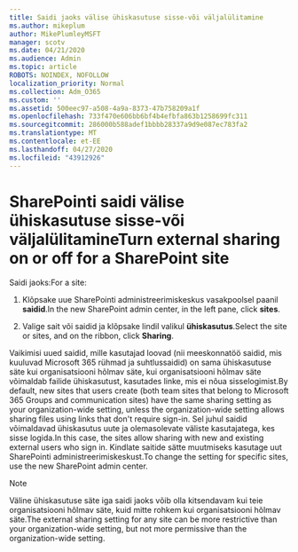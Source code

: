 ```yaml
---
title: Saidi jaoks välise ühiskasutuse sisse-või väljalülitamine
ms.author: mikeplum
author: MikePlumleyMSFT
manager: scotv
ms.date: 04/21/2020
ms.audience: Admin
ms.topic: article
ROBOTS: NOINDEX, NOFOLLOW
localization_priority: Normal
ms.collection: Adm_O365
ms.custom: ''
ms.assetid: 500eec97-a508-4a9a-8373-47b758209a1f
ms.openlocfilehash: 733f470e606bb6bf4b4efbfa863b1258699fc311
ms.sourcegitcommit: 286000b588adef1bbbb28337a9d9e087ec783fa2
ms.translationtype: MT
ms.contentlocale: et-EE
ms.lasthandoff: 04/27/2020
ms.locfileid: "43912926"
---
```

# <a name="turn-external-sharing-on-or-off-for-a-sharepoint-site"></a><span data-ttu-id="e2030-102">SharePointi saidi välise ühiskasutuse sisse-või väljalülitamine</span><span class="sxs-lookup"><span data-stu-id="e2030-102">Turn external sharing on or off for a SharePoint site</span></span>

<span data-ttu-id="e2030-103">Saidi jaoks:</span><span class="sxs-lookup"><span data-stu-id="e2030-103">For a site:</span></span>
  
1. <span data-ttu-id="e2030-104">Klõpsake uue SharePointi administreerimiskeskus vasakpoolsel paanil **saidid**.</span><span class="sxs-lookup"><span data-stu-id="e2030-104">In the new SharePoint admin center, in the left pane, click **sites**.</span></span>
    
2. <span data-ttu-id="e2030-105">Valige sait või saidid ja klõpsake lindil valikul **ühiskasutus**.</span><span class="sxs-lookup"><span data-stu-id="e2030-105">Select the site or sites, and on the ribbon, click **Sharing**.</span></span>
    
<span data-ttu-id="e2030-106">Vaikimisi uued saidid, mille kasutajad loovad (nii meeskonnatöö saidid, mis kuuluvad Microsoft 365 rühmad ja suhtlussaidid) on sama ühiskasutuse säte kui organisatsiooni hõlmav säte, kui organisatsiooni hõlmav säte võimaldab failide ühiskasutust, kasutades linke, mis ei nõua sisselogimist.</span><span class="sxs-lookup"><span data-stu-id="e2030-106">By default, new sites that users create (both team sites that belong to Microsoft 365 Groups and communication sites) have the same sharing setting as your organization-wide setting, unless the organization-wide setting allows sharing files using links that don't require sign-in.</span></span> <span data-ttu-id="e2030-107">Sel juhul saidid võimaldavad ühiskasutus uute ja olemasolevate väliste kasutajatega, kes sisse logida.</span><span class="sxs-lookup"><span data-stu-id="e2030-107">In this case, the sites allow sharing with new and existing external users who sign in.</span></span> <span data-ttu-id="e2030-108">Kindlate saitide sätte muutmiseks kasutage uut SharePointi administreerimiskeskust.</span><span class="sxs-lookup"><span data-stu-id="e2030-108">To change the setting for specific sites, use the new SharePoint admin center.</span></span>
  
> [!NOTE]
> <span data-ttu-id="e2030-109">Väline ühiskasutuse säte iga saidi jaoks võib olla kitsendavam kui teie organisatsiooni hõlmav säte, kuid mitte rohkem kui organisatsiooni hõlmav säte.</span><span class="sxs-lookup"><span data-stu-id="e2030-109">The external sharing setting for any site can be more restrictive than your organization-wide setting, but not more permissive than the organization-wide setting.</span></span> 
  


